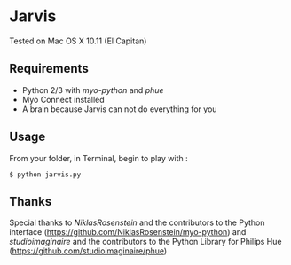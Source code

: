 # Jarvis

Tested on Mac OS X 10.11 (El Capitan)

## Requirements
- Python 2/3 with _myo-python_ and _phue_
- Myo Connect installed
- A brain because Jarvis can not do everything for you

## Usage

From your folder, in Terminal, begin to play with :
```
$ python jarvis.py
```

## Thanks

Special thanks to _NiklasRosenstein_ and the contributors to the Python interface (https://github.com/NiklasRosenstein/myo-python) and _studioimaginaire_ and the contributors to the Python Library for Philips Hue (https://github.com/studioimaginaire/phue)
